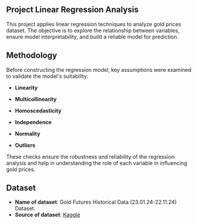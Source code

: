 ## Project Linear Regression Analysis

This project applies linear regression techniques to analyze gold prices dataset. The objective is to explore the relationship between variables, ensure model interpretability, and build a reliable model for prediction.

## Methodology
Before constructing the regression model, key assumptions were examined to validate the model's suitability:

- **Linearity**

- **Multicollinearity**

- **Homoscedasticity**

- **Independence**

- **Normality**

- **Outliers**

These checks ensure the robustness and reliability of the regression analysis and help in understanding the role of each variable in influencing gold prices.

## Dataset
- **Name of dataset**: Gold Futures Historical Data (23.01.24-22.11.24) Dataset.
- **Source of dataset**: [Kaggle](https://www.kaggle.com/datasets/kapturovalexander/gold-and-silver-prices-2013-2023?resource=download&select=Gold+Futures+Historical+Data+%2823.01.24-22.11.24%29.csv)
